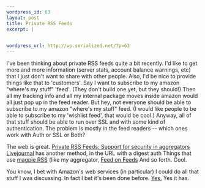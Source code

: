 ```yaml
--- 
wordpress_id: 63
layout: post
title: Private RSS Feeds
excerpt: |
  

wordpress_url: http://wp.serialized.net/?p=63
---
```

I've been thinking about private RSS feeds quite a bit recently. I'd like to get more and more information (server stats, account balance warnings, etc) that I just don't want to share with other people. Also, I'd be nice to provide things like that to 'customers'. Say I want to subscribe to my amazon "where's my stuff" 'feed'. (They don't build one yet, but they should!) Then all my tracking info and all my internal package moves inside amazon would all just pop up in the feed reader. But hey, not everyone should be able to subscribe to my amazon "where's my stuff" feed. (I would like people to be able to subscribe to my 'wishlist feed', that would be cool.) Anyway, all of that stuff should be able to run over SSL and with some kind of authentication. The problem is mostly in the feed readers -- which ones work with Auth or SSL or Both?

<p>The web is great.
<a href="http://labs.silverorange.com/archives/2003/july/privaterss">Private RSS Feeds: Support for security in aggregators</a>
<a href="http://www.livejournal.com/support/faqbrowse.bml?faqid=149">Livejournal</a> has another method, in the URL with a digest auth
Things that use <a href="http://laughingmeme.org/archives/001973.html">magpie RSS</a> (like my aggregator, <a href="http://feedonfeeds.com/">Feed on Feeds</a>
And so forth. Cool.</p>

You know, I bet with Amazon's web services (in particular) I could do all that stuff I was discussing. In fact I bet it's been done before. <a href="http://blog.kevindonahue.com/archives/2004/01/displaying_amazon_wi.php">Yes.</a> Yes it has.
